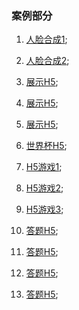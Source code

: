 ### 案例部分

1. [人脸合成1](http://xj.bjsidao.com/suishouji/index.html);

2. [人脸合成2](http://xj.bjsidao.com/beida1/index.html);

3. [展示H5](https://xj.bjsidao.com/high/);

4. [展示H5](http://xj.bjsidao.com/boss10171023/index.html);

5. [展示H5](http://xj.bjsidao.com/boss10171023/index.html);

6. [世界杯H5](http://wx.amo9.com/h5/public/gene/redir.do?proj=xsjf);

7. [H5游戏1](https://h5.qiaomukeji.com/201712/AFUjump0126/index.html);

8. [H5游戏2](https://h5.qiaomukeji.com/201803/polycompano08/index.html?from=groupmessage&isappinstalled=0);

9. [H5游戏3](https://h5.qiaomukeji.com/201710/HoverShiyue/index.html?state=mrlong&appid=wxe53b547a3a8e242b&from=groupmessage&isappinstalled=0);

10. [答题H5](http://xj.bjsidao.com/xy/dihao/index.html);

11. [答题H5](http://xj.bjsidao.com/xy/ssj0608/index.html);

12. [答题H5](http://h5.bjsidao.com/20161102nissan/);

13. [答题H5](http://xj.bjsidao.com/payb1/index.html);
